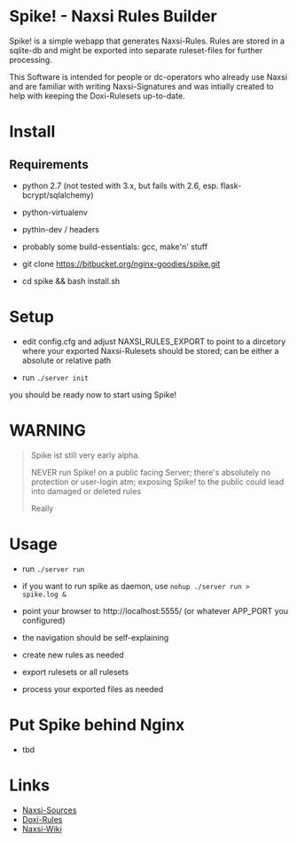 

# Spike! - Naxsi Rules Builder

Spike! is a simple webapp that generates Naxsi-Rules.
Rules are stored in a sqlite-db and might be exported
into separate ruleset-files for further processing. 

This Software is intended for people or dc-operators who
already use Naxsi and are familiar with writing Naxsi-Signatures
and was intially created to help with keeping the Doxi-Rulesets
up-to-date. 


# Install

## Requirements

- python 2.7 (not tested with 3.x, but fails with 2.6, esp. flask-bcrypt/sqlalchemy)
- python-virtualenv
- pythin-dev / headers
- probably some build-essentials: gcc, make'n' stuff

- git clone https://bitbucket.org/nginx-goodies/spike.git
- cd spike && bash install.sh

# Setup

- edit config.cfg and adjust NAXSI_RULES_EXPORT to point to a dircetory where 
  your exported Naxsi-Rulesets should be stored; can be either a absolute or relative path

- run `./server init`

you should be ready now to start using Spike!

# WARNING

> 
> Spike ist still very early alpha.
>
> NEVER run Spike! on a public facing Server; there's absolutely 
> no protection or user-login atm; exposing Spike! to the public could
> lead into damaged or deleted rules 
>
> Really
>
>


# Usage

- run `./server run`

- if you want to run spike as daemon, use `nohup ./server run > spike.log &`

- point your browser to http://localhost:5555/ (or whatever APP_PORT you 
  configured)
- the navigation should be self-explaining
- create new rules as needed
- export rulesets or all rulesets
- process your exported files as needed

# Put Spike behind Nginx

- tbd


# Links

- [Naxsi-Sources](https://github.com/nbs-system/naxsi)
- [Doxi-Rules](https://bitbucket.org/lazy_dogtown/doxi-rules/src)
- [Naxsi-Wiki](https://github.com/nbs-system/naxsi/wiki)
